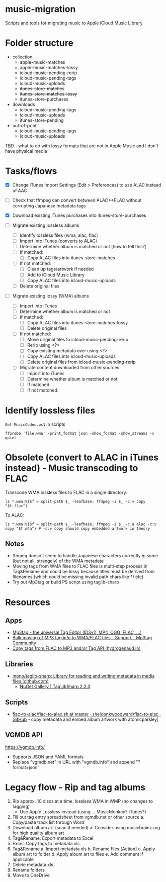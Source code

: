 # music-migration
Scripts and tools for migrating music to Apple iCloud Music Library

# Folder structure
- collection
  - apple-music-matches
  - apple-music-matches-lossy
  - icloud-music-pending-rerip
  - icloud-music-pending-tags
  - icloud-music-uploads
  - ~~itunes-store-matches~~
  - ~~itunes-store-matches-lossy~~
  - itunes-store-purchases
- downloads
  - icloud-music-pending-tags
  - icloud-music-uploads
  - itunes-store-pending
- out-of-print
  - icloud-music-pending-tags
  - icloud-music-uploads
	
TBD - what to do with lossy formats that are not in Apple Music and I don't have physical media

# Tasks/flows
- [x] Change iTunes Import Settings (Edit > Preferences) to use ALAC instead of AAC

- [ ] Check that ffmpeg can convert between ALAC<->FLAC without corrupting Japanese metadata tags
- [x] Download existing iTunes purchases into itunes-store-purchases
- [ ] Migrate existing lossless albums
    - [ ] Identify lossless files (wma, alac, flac)
    - [ ] Import into iTunes (converts to ALAC)
    - [ ] Determine whether album is matched or not [how to tell this?]
    - [ ] If matched:
        - [ ] Copy ALAC files into itunes-store-matches
    - [ ] If not matched:
        - [ ] Clean up tags/artwork if needed
        - [ ] Add to iCloud Music Library
        - [ ] Copy ALAC files into icloud-music-uploads
    - [ ] Delete original files
- [ ] Migrate existing lossy (WMA) albums
    - [ ] Import into iTunes
    - [ ] Determine whether album is matched or not
    - [ ] If matched:
        - [ ] Copy ALAC files into itunes-store-matches-lossy
        - [ ] Delete original files
    - [ ] If not matched:
        - [ ] Move original files to icloud-music-pending-rerip
        - [ ] Rerip using <?>
        - [ ] Copy existing metadata over using <?>
        - [ ] Copy ALAC files into icloud-music-uploads
        - [ ] Delete original files from icloud-music-pending-rerip
    - [ ] Migrate content downloaded from other sources
        - [ ] Import into iTunes
        - [ ] Determine whether album is matched or not
        - [ ] If matched:
        - [ ] If not matched:

# Identify lossless files
```Get-MusicCodec.ps1``` in scripts

```
ffprobe 'file.wma' -print_format json -show_format -show_streams -v quiet
```

# Obsolete (convert to ALAC in iTunes instead) - Music transcoding to FLAC
Transcode WMA lossless files to FLAC in a single directory:
```
ls *.wma|%{$f = split-path $_ -leafbase; ffmpeg -i $_ -c:v copy "$f.flac"}
```
To ALAC:
```
ls *.wma|%{$f = split-path $_ -leafbase; ffmpeg -i $_ -c:a alac -c:v copy "$f.m4a"} # -c:v copy should copy embedded artwork in theory
```

## Notes
- ffmpeg doesn't seem to handle Japanese characters correctly in some (but not all, strangely) of the WMA metadata
- Moving tags from WMA files to FLAC files is multi-step process in Tag&Rename and could be lossy because titles must be derived from filenames (which could be missing invalid path chars like */ etc)
- Try out Mp3tag or build PS script using taglib-sharp

# Resources
## Apps
- [Mp3tag - the universal Tag Editor (ID3v2, MP4, OGG, FLAC, ...)](https://www.mp3tag.de/en/)
- [Bulk moving of MP3 tag info to WMA/FLAC files - Support - Mp3tag Community](https://community.mp3tag.de/t/bulk-moving-of-mp3-tag-info-to-wma-flac-files/14833/6)
- [Copy tags from FLAC to MP3 and/or Tag API (hydrogenaud.io)](https://hydrogenaud.io/index.php?topic=98637.0)

## Libraries
- [mono/taglib-sharp: Library for reading and writing metadata in media files (github.com)](https://github.com/mono/taglib-sharp)
    - [NuGet Gallery | TagLibSharp 2.2.0](https://www.nuget.org/packages/TagLibSharp)

## Scripts
- [flac-to-alac/flac-to-alac.sh at master · sheldonkwoodward/flac-to-alac · GitHub](https://github.com/sheldonkwoodward/flac-to-alac/blob/master/flac-to-alac.sh) - copy metadata and embed album artwork with atomicparsley]

## VGMDB API
https://vgmdb.info/
- Supports JSON and YAML formats
- Replace "vgmdb.net" in URL with "vgmdb.info" and append "?format=json"

# Legacy flow - Rip and tag albums
1. Rip approx. 10 discs at a time, lossless WMA in WMP (no changes to tagging)
    - Use Apple Lossless instead (using … MusicMonkey? iTunes?)
2. Fill out tag entry spreadsheet from vgmdb.net or other source
    a. Copy/paste track list through Word
3. Download album art (scan if needed)
    a. Consider using musicbrainz.org for high quality album art
4. Tag&Rename: Export metadata to Excel
5. Excel: Copy tags to metadata xls
6. Tag&Rename
    a. Import metadata xls
    b. Rename files [Action]
    c. Apply album art to folder
    d. Apply album art to files
    e. Add comment if applicable
7. Delete metadata xls
8. Rename folders
9. Move to OneDrive

